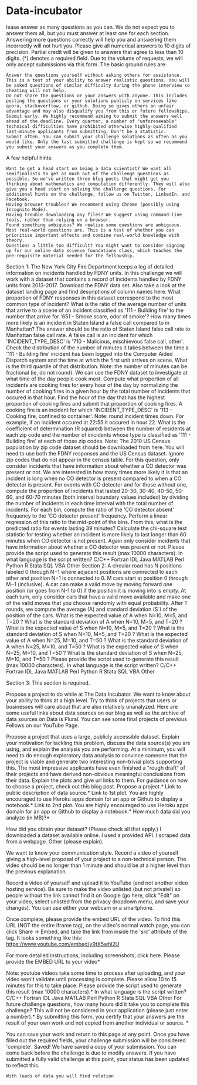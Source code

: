# Data-incubator
lease answer as many questions as you can. We do not expect you to answer them all, but you must answer at least one for each section. Answering more questions correctly will help you and answering them incorrectly will not hurt you. Please give all numerical answers to 10 digits of precision. Partial credit will be given to answers that agree to less than 10 digits. (*) denotes a required field. Due to the volume of requests, we will only accept submissions via this form. The basic ground rules are:

    Answer the questions yourself without asking others for assistance. This is a test of your ability to answer realistic questions. You will be asked questions of similar difficulty during the phone interview so cheating will not help.
    Do not share the questions or your answers with anyone. This includes posting the questions or your solutions publicly on services like quora, stackoverflow, or github. Doing so gives others an unfair advantage and may also disqualify you from this or future fellowships.
    Submit early. We highly recommend aiming to submit the answers well ahead of the deadline. Every quarter, a number of "unforeseeable" technical difficulties have prohibited otherwise highly-qualified last-minute applicants from submitting. Don't be a statistic.
    Submit often. You can submit your challenge solutions as often as you would like. Only the last submitted challenge is kept so we recommend you submit your answers as you complete them.

A few helpful hints:

    Want to get a head start on being a data scientist? We want all semifinalists to get as much out of the challenge questions as possible. So we've written three blog posts that might get you thinking about mathematics and computation differently. They will also give you a head start on solving the challenge questions. For additional hints on the challenge, follow us on Twitter, LinkedIn, and Facebook.
    Having browser troubles? We recommend using Chrome (possibly using Incognito Mode).
    Having trouble downloading any files? We suggest using command-line tools, rather than relying on a browser.
    Found something ambiguous? We realize some questions are ambiguous. Most real-world questions are. This is a test of whether you can prioritize important effects and combine real-world knowledge with theory.
    Questions a little too difficult? You might want to consider signing up for our online data science foundations class, which teaches the pre-requisite material needed for the fellowship.

Section 1: The New York City Fire Department keeps a log of detailed information on incidents handled by FDNY units. In this challenge we will work with a dataset that contains a record of incidents handled by FDNY units from 2013-2017. Download the FDNY data set. Also take a look at the dataset landing page and find descriptions of column names here.
What proportion of FDNY responses in this dataset correspond to the most common type of incident?
What is the ratio of the average number of units that arrive to a scene of an incident classified as '111 - Building fire' to the number that arrive for '651 - Smoke scare, odor of smoke'?
How many times more likely is an incident in Staten Island a false call compared to in Manhattan? The answer should be the ratio of Staten Island false call rate to Manhattan false call rate. A false call is an incident for which 'INCIDENT_TYPE_DESC' is '710 - Malicious, mischievous false call, other'.
Check the distribution of the number of minutes it takes between the time a '111 - Building fire' incident has been logged into the Computer Aided Dispatch system and the time at which the first unit arrives on scene. What is the third quartile of that distribution. Note: the number of minutes can be fractional (ie, do not round).
We can use the FDNY dataset to investigate at what time of the day people cook most. Compute what proportion of all incidents are cooking fires for every hour of the day by normalizing the number of cooking fires in a given hour by the total number of incidents that occured in that hour. Find the hour of the day that has the highest proportion of cooking fires and submit that proportion of cooking fires. A cooking fire is an incident for which 'INCIDENT_TYPE_DESC' is '113 - Cooking fire, confined to container'. Note: round incident times down. For example, if an incident occured at 22:55 it occured in hour 22.
What is the coefficient of determination (R squared) between the number of residents at each zip code and the number of inicidents whose type is classified as '111 - Building fire' at each of those zip codes. Note: The 2010 US Census population by zip code dataset should be downloaded from here. You will need to use both the FDNY responses and the US Census dataset. Ignore zip codes that do not appear in the census table.
For this question, only consider incidents that have information about whether a CO detector was present or not. We are interested in how many times more likely it is that an incident is long when no CO detector is present compared to when a CO detector is present. For events with CO detector and for those without one, compute the proportion of incidents that lasted 20-30, 30-40, 40-50, 50-60, and 60-70 minutes (both interval boundary values included) by dividing the number of incidents in each time interval with the total number of incidents. For each bin, compute the ratio of the 'CO detector absent' frequency to the 'CO detector present' frequency. Perform a linear regression of this ratio to the mid-point of the bins. From this, what is the predicted ratio for events lasting 39 minutes?
Calculate the chi-square test statistic for testing whether an incident is more likely to last longer than 60 minutes when CO detector is not present. Again only consider incidents that have information about whether a CO detector was present or not.
Please provide the script used to generate this result (max 10000 characters).
In what language is the script written?
C/C++
Fortran
IDL
Java
MATLAB
Perl
Python
R
Stata
SQL
VBA
Other
Section 2: A circular road has N
positions labeled 0 through N−1 where adjacent positions are connected to each other and position N−1 is connected to 0. M cars start at position 0 through M−1 (inclusive). A car can make a valid move by moving forward one position (or goes from N-1 to 0) if the position it is moving into is empty. At each turn, only consider cars that have a valid move available and make one of the valid moves that you choose randomly with equal probability. After T rounds, we compute the average (A) and standard deviation (S
) of the position of the cars.
What is the expected value of A
when N=10, M=5, and T=20
?
What is the standard deviation of A
when N=10, M=5, and T=20
?
What is the expected value of S
when N=10, M=5, and T=20
?
What is the standard deviation of S
when N=10, M=5, and T=20
?
What is the expected value of A
when N=25, M=10, and T=50
?
What is the standard deviation of A
when N=25, M=10, and T=50
?
What is the expected value of S
when N=25, M=10, and T=50
?
What is the standard deviation of S
when N=25, M=10, and T=50
?
Please provide the script used to generate this result (max 10000 characters).
In what language is the script written?
C/C++
Fortran
IDL
Java
MATLAB
Perl
Python
R
Stata
SQL
VBA
Other

Section 3: This section is required.

Propose a project to do while at The Data Incubator. We want to know about your ability to think at a high level. Try to think of projects that users or businesses will care about that are also relatively unanalyzed. Here are some useful links about data sources on our blog as well as the archive of data sources on Data is Plural. You can see some final projects of previous Fellows on our YouTube Page.

Propose a project that uses a large, publicly accessible dataset. Explain your motivation for tackling this problem, discuss the data source(s) you are using, and explain the analysis you are performing. At a minimum, you will need to do enough exploratory data analysis to convince someone that the project is viable and generate two interesting non-trivial plots supporting this. The most impressive applicants have even finished a "rough draft" of their projects and have derived non-obvious meaningful conclusions from their data. Explain the plots and give url links to them. For guidance on how to choose a project, check out this blog post.
Propose a project.*
Link to public description of data source.*
Link to 1st plot. You are highly encouraged to use Heroku apps domain for an app or Github to display a notebook.*
Link to 2nd plot. You are highly encouraged to use Heroku apps domain for an app or Github to display a notebook.*
How much data did you analyze (in MB)?*

How did you obtain your dataset? (Please check all that apply.)
I downloaded a dataset available online.
I used a provided API.
I scraped data from a webpage.
Other (please explain).

We want to know your communication style. Record a video of yourself giving a high-level proposal of your project to a non-technical person. The video should be no longer than 1 minute and should be at a higher level than the previous explanation.

Record a video of yourself and upload it to YouTube (and not another video hosting service). Be sure to make the video unlisted (but not private!) so people without the link cannot find it on Google (go here, click "Edit" on your video, select unlisted from the privacy dropdown menu, and save your changes). You can use either your webcam or a smartphone.

Once complete, please provide the embed URL of the video. To find this URL (NOT the entire iframe tag), on the video's normal watch page, you can click Share → Embed, and take the link from inside the 'src' attribute of the tag. It looks something like this: https://www.youtube.com/embed/y9tX5whl2U

For more detailed instructions, including screenshots, click here.
Please provide the EMBED URL to your video*

Note: youtube videos take some time to process after uploading, and your video won't validate until processing is complete. Please allow 10 to 15 minutes for this to take place.
Please provide the script used to generate this result (max 10000 characters).*
In what language is the script written?
C/C++
Fortran
IDL
Java
MATLAB
Perl
Python
R
Stata
SQL
VBA
Other
For future challenge questions, how many hours did it take you to complete this challenge? This will not be considered in your application (please just enter a number).*
By submitting this form, you certify that your answers are the result of your own work and not copied from another individual or source. *

You can save your work and return to this page at any point. Once you have filled out the required fields, your challenge submission will be considered 'complete'.
Saved! We have saved a copy of your submission. You can come back before the challenge is due to modify answers. If you have submitted a fully valid challenge at this point, your status has been updated to reflect this.

    With loads of data you will find relation
